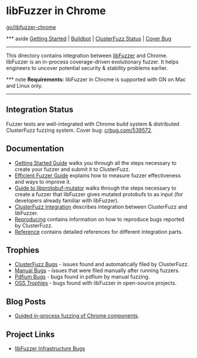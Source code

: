# libFuzzer in Chrome

[go/libfuzzer-chrome](https://goto.google.com/libfuzzer-chrome)

*** aside
[Getting Started](getting_started.md)
| [Buildbot](https://goto.google.com/libfuzzer-clusterfuzz-buildbot)
| [ClusterFuzz Status](https://goto.google.com/libfuzzer-clusterfuzz-status)
| [Cover Bug]
***

This directory contains integration between [libFuzzer] and Chrome.
libFuzzer is an in-process coverage-driven evolutionary fuzzer. It helps
engineers to uncover potential security & stability problems earlier.

*** note
**Requirements:** libFuzzer in Chrome is supported with GN on Mac and Linux only.
***

## Integration Status

Fuzzer tests are well-integrated with Chrome build system & distributed
ClusterFuzz fuzzing system. Cover bug: [crbug.com/539572].

## Documentation

* [Getting Started Guide] walks you through all the steps necessary to create
your fuzzer and submit it to ClusterFuzz.
* [Efficient Fuzzer Guide] explains how to measure fuzzer effectiveness and
ways to improve it.
* [Guide to libprotobuf-mutator] walks through the steps necessary to create a
fuzzer that libFuzzer gives mutated protobufs to as input (for developers
already familiar with libFuzzer).
* [ClusterFuzz Integration] describes integration between ClusterFuzz and
libFuzzer.
* [Reproducing] contains information on how to reproduce bugs reported by
  ClusterFuzz.
* [Reference] contains detailed references for different integration parts.

## Trophies
* [ClusterFuzz Bugs] - issues found and automatically filed by ClusterFuzz.
* [Manual Bugs] - issues that were filed manually after running fuzzers.
* [Pdfium Bugs] - bugs found in pdfium by manual fuzzing.
* [OSS Trophies] - bugs found with libFuzzer in open-source projects.


## Blog Posts
* [Guided in-process fuzzing of Chrome components].

## Project Links
* [libFuzzer Infrastructure Bugs]

[libFuzzer]: http://llvm.org/docs/LibFuzzer.html
[crbug.com/539572]: https://bugs.chromium.org/p/chromium/issues/detail?id=539572
[Cover Bug]: https://bugs.chromium.org/p/chromium/issues/detail?id=539572
[Getting Started Guide]: getting_started.md
[Efficient Fuzzer Guide]: efficient_fuzzer.md
[Guide to libprotobuf-mutator]: libprotobuf-mutator.md
[ClusterFuzz Integration]: clusterfuzz.md
[Reproducing]: reproducing.md
[Reference]: reference.md
[ClusterFuzz Bugs]: https://bugs.chromium.org/p/chromium/issues/list?can=1&q=label:Stability-LibFuzzer%20label:ClusterFuzz&sort=-modified&colspec=ID%20Pri%20M%20Stars%20ReleaseBlock%20Component%20Status%20Owner%20Summary%20OS%20Modified
[Pdfium Bugs]: https://bugs.chromium.org/p/pdfium/issues/list?can=1&q=libfuzzer&colspec=ID+Type+Status+Priority+Milestone+Owner+Summary&cells=tiles
[Manual Bugs]: https://bugs.chromium.org/p/chromium/issues/list?can=1&q=label%3AStability-LibFuzzer+-label%3AClusterFuzz&sort=-modified&colspec=ID+Pri+M+Stars+ReleaseBlock+Component+Status+Owner+Summary+OS+Modified&x=m&y=releaseblock&cells=ids
[OSS Trophies]: http://llvm.org/docs/LibFuzzer.html#trophies
[Guided in-process fuzzing of Chrome components]: https://security.googleblog.com/2016/08/guided-in-process-fuzzing-of-chrome.html
[libFuzzer Infrastructure Bugs]: https://bugs.chromium.org/p/chromium/issues/list?q=label:LibFuzzer-Infra
